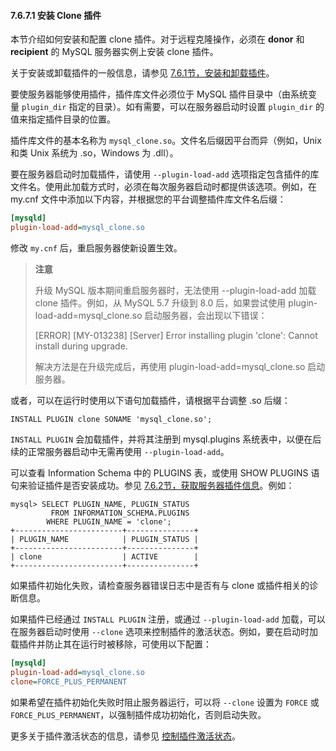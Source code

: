 #### 7.6.7.1 安装 Clone 插件

本节介绍如何安装和配置 clone 插件。对于远程克隆操作，必须在 **donor** 和 **recipient** 的 MySQL 服务器实例上安装 clone 插件。

关于安装或卸载插件的一般信息，请参见 [7.6.1节，安装和卸载插件](#7-6-1-installing-and-uninstalling-plugins)。

要使服务器能够使用插件，插件库文件必须位于 MySQL 插件目录中（由系统变量 `plugin_dir` 指定的目录）。如有需要，可以在服务器启动时设置 `plugin_dir` 的值来指定插件目录的位置。

插件库文件的基本名称为 `mysql_clone.so`。文件名后缀因平台而异（例如，Unix 和类 Unix 系统为 .so，Windows 为 .dll）。

要在服务器启动时加载插件，请使用 `--plugin-load-add` 选项指定包含插件的库文件名。使用此加载方式时，必须在每次服务器启动时都提供该选项。例如，在 my.cnf 文件中添加以下内容，并根据您的平台调整插件库文件名后缀：

```ini
[mysqld]
plugin-load-add=mysql_clone.so
```

修改 `my.cnf` 后，重启服务器使新设置生效。



> **注意**
>
> 升级 MySQL 版本期间重启服务器时，无法使用 --plugin-load-add 加载 clone 插件。例如，从 MySQL 5.7 升级到 8.0 后，如果尝试使用 plugin-load-add=mysql_clone.so 启动服务器，会出现以下错误：
>
> [ERROR] [MY-013238] [Server] Error installing plugin 'clone': Cannot install during upgrade.
>
> 解决方法是在升级完成后，再使用 plugin-load-add=mysql_clone.so 启动服务器。

或者，可以在运行时使用以下语句加载插件，请根据平台调整 .so 后缀：

```
INSTALL PLUGIN clone SONAME 'mysql_clone.so';
```

`INSTALL PLUGIN` 会加载插件，并将其注册到 mysql.plugins 系统表中，以便在后续的正常服务器启动中无需再使用 `--plugin-load-add`。

可以查看 Information Schema 中的 PLUGINS 表，或使用 SHOW PLUGINS 语句来验证插件是否安装成功。参见 [7.6.2节，获取服务器插件信息](#7-6-2-obtaining-server-plugin-information)。例如：

```mysql
mysql> SELECT PLUGIN_NAME, PLUGIN_STATUS
         FROM INFORMATION_SCHEMA.PLUGINS
        WHERE PLUGIN_NAME = 'clone';
+------------------------+---------------+
| PLUGIN_NAME            | PLUGIN_STATUS |
+------------------------+---------------+
| clone                  | ACTIVE        |
+------------------------+---------------+
```

如果插件初始化失败，请检查服务器错误日志中是否有与 clone 或插件相关的诊断信息。

如果插件已经通过 `INSTALL PLUGIN` 注册，或通过 `--plugin-load-add` 加载，可以在服务器启动时使用 `--clone` 选项来控制插件的激活状态。例如，要在启动时加载插件并防止其在运行时被移除，可使用以下配置：

```ini
[mysqld]
plugin-load-add=mysql_clone.so
clone=FORCE_PLUS_PERMANENT
```

如果希望在插件初始化失败时阻止服务器运行，可以将 `--clone` 设置为 `FORCE` 或 `FORCE_PLUS_PERMANENT`，以强制插件成功初始化，否则启动失败。

更多关于插件激活状态的信息，请参见 [控制插件激活状态](#controlling-plugin-activation-state)。